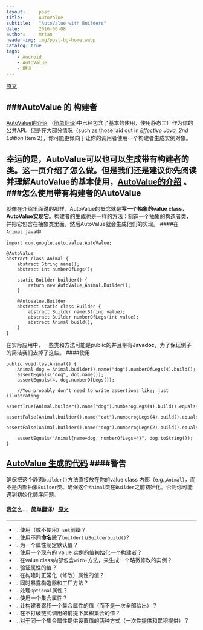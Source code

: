 ```yaml
---
layout:     post
title:      AutoValue
subtitle:   "AutoValue with Builders"
date:       2016-06-08
author:     mrtan
header-img: img/post-bg-home.webp
catalog: true
tags:
    - Android
    - AutoValue
    - 翻译
---
```


[原文](https://github.com/google/auto/blob/master/value/userguide/builders.md)

###AutoValue 的 构建者
----
[AutoValue的介绍](https://github.com/google/auto/blob/master/value/userguide/index.md)   ([简单翻译](http://www.jianshu.com/p/d52d98cd6f6c))中已经包含了基本的使用，使用静态工厂作为你的公共API。但是在大部分情况（such as those laid out in *Effective Java, 2nd Edition* Item 2），你可能更倾向于让你的调用者使用一个构建者生成实例对象。

幸运的是，AutoValue可以也可以生成带有构建者的类。这一页介绍了怎么做。但是我们还是建议你先阅读并理解AutoValue的基本使用，[AutoValue的介绍](https://github.com/google/auto/blob/master/value/userguide/index.md) 。
###怎么使用带有构建者的AutoValue
----
就像在介绍里面说的那样，AutoValue的概念就是**写一个抽象的value class，AutoValue实现它**。构建者的生成也是一样的方法：制造一个抽象的构造者类，并把它包含在抽象类里面，然后AutoValue就会生成他们的实现。
####在<code>Animal.java</code>中

    import com.google.auto.value.AutoValue;
    
    @AutoValue
    abstract class Animal {
        abstract String name();
        abstract int numberOfLegs();
    
        static Builder builder() {
            return new AutoValue_Animal.Builder();
        }
    
        @AutoValue.Builder
        abstract static class Builder {
            abstract Builder name(String value);
            abstract Builder numberOfLegs(int value);
            abstract Animal build();
        }
    }
在实际应用中，一些类和方法可能是public的并且带有**Javadoc**，为了保证例子的简洁我们去掉了这些。
####使用

    public void testAnimal() {
        Animal dog = Animal.builder().name("dog").numberOfLegs(4).build();
        assertEquals("dog", dog.name());
        assertEquals(4, dog.numberOfLegs());
    
        //You probably don't need to write assertions like; just illustrating.
        assertTrue(Animal.builder().name("dog").numberogLegs(4).build().equals(dog));
        assertFalse(Animal.builder().name("cat").numberogLegs(4).build().equals(dog));
        assertFalse(Animal.builder().name("dog").numberogLegs(2).build().equals(dog));
    
        assertEquals("Animal{name=dog, numberOfLegs=4}", dog.toString());
    }
[AutoValue 生成的代码](https://github.com/google/auto/blob/master/value/userguide/generated-builder-example.md)
####警告
----
确保把这个静态<code>builder()</code>方法直接放在你的value class 内部（e.g.,<code>Animal</code>），而不是内部抽象<code>Builder</code>类。确保这个<code>Animal</code>类在<code>Builder</code>之前初始化。否则你可能遇到初始化顺序问题。
#### 我怎么...   &nbsp;  [简单翻译](http://www.jianshu.com/p/0bb889781ac2)/ &nbsp; [原文](https://github.com/google/auto/blob/master/value/userguide/builders-howto.md)
----
* ...使用（或不使用）<code>set</code>前缀？
* ...使用不同**命名**除了<code>builder()</code>/<code>Builder</code><code>build()</code>?
* ...为一个属性制定默认值？
* ...使用一个现有的 value 实例的值初始化一个构建者？
* ...在value class内部包含<code>with-</code>方法，来生成一个略微修改的实例？
* ...验证属性的值？
* ...在构建时正常化（修改）属性的值？
* ...同时暴露构造器和工厂方法？
* ...处理<code>Optional</code>属性？
* ...使用一个集合属性？
 * ...让构建者累积一个集合属性的值（而不是一次全部给出）？
 * ...在不打破链式调用的前提下累积集合的值？
 * ...对于同一个集合属性提供设置值的两种方式（一次性提供和累积提供）？